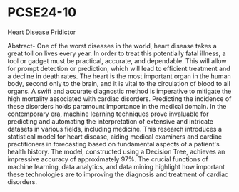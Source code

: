 # PCSE24-10
Heart Disease Pridictor

Abstract- One of the worst diseases in the world, heart disease takes a great toll on lives every year. In order to treat this potentially fatal illness, a tool or gadget must be practical, accurate, and dependable. This will allow for prompt detection or prediction, which will lead to efficient treatment and a decline in death rates. The heart is the most important organ in the human body, second only to the brain, and it is vital to the circulation of blood to all organs. A swift and accurate diagnostic method is imperative to mitigate the high mortality associated with cardiac disorders. Predicting the incidence of these disorders holds paramount importance in the medical domain. In the contemporary era, machine learning techniques prove invaluable for predicting and automating the interpretation of extensive and intricate datasets in various fields, including medicine. This research introduces a statistical model for heart disease, aiding medical examiners and cardiac practitioners in forecasting based on fundamental aspects of a patient's health history. The model, constructed using a Decision Tree, achieves an impressive accuracy of approximately 97%. The crucial functions of machine learning, data analytics, and data mining highlight how important these technologies are to improving the diagnosis and treatment of cardiac disorders.
